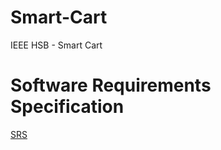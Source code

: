 # Smart-Cart
IEEE HSB - Smart Cart

# Software Requirements Specification

[SRS](https://www.canva.com/design/DAF8CRP1bgE/U058Kk-7zvLUVRiLpafPwg/view?utm_content=DAF8CRP1bgE&utm_campaign=designshare&utm_medium=link&utm_source=editor "title")
